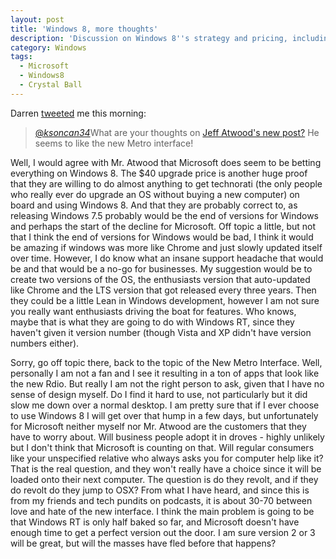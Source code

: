 ```yaml
---
layout: post
title: 'Windows 8, more thoughts'
description: 'Discussion on Windows 8''s strategy and pricing, including potential versioning shifts and updates. The author critiques the new Metro interface and its design implications.'
category: Windows
tags:
  - Microsoft
  - Windows8
  - Crystal Ball
---
```



Darren [tweeted](https://twitter.com/darrenthetiger/status/222699772161691649) me this morning:

>[@*ksoncan34*](https://twitter.com/ksoncan34)What are your thoughts on
>[Jeff Atwood's new post?](http://t.co/lkeRmwp) He seems to like the new Metro interface!

Well, I would agree with Mr. Atwood that Microsoft does seem to be betting everything on Windows 8.  The $40 upgrade price is
another huge proof that they are willing to do almost anything to get technorati (the only people who really ever do upgrade an
OS without buying a new computer) on board and using Windows 8. And that they are probably correct to, as
releasing Windows 7.5 probably would be the end of versions for Windows and perhaps the start of the decline for Microsoft.
Off topic a little, but not that I think the end of versions for Windows would be bad, I think it would be amazing if windows was more like
Chrome and just slowly updated itself over time.  However, I do know what an insane support headache that would be and that would be a no-go for businesses.
My suggestion would be to create two versions of the OS, the enthusiasts version that auto-updated like Chrome and the LTS
version that got released every three years.  Then they could be a little Lean in Windows development, however I
am not sure you really want enthusiasts driving the boat for features.  Who knows, maybe that is what they are going to do with Windows RT,
since they haven't given it version number (though Vista and XP didn't have version numbers either).

Sorry, go off topic there, back to the topic of the New Metro Interface.  Well, personally I am not a fan and I see it
resulting in a ton of apps that look like the new Rdio.  But really I am not the right person to ask, given that I have no sense of design myself.
Do I find it hard to use, not particularly but it did slow me down over a normal desktop. I am pretty sure that if I ever choose to use Windows 8
I will get over that hump in a few days, but unfortunately for Microsoft neither myself nor Mr. Atwood are the customers that they have to worry about.
Will business people adopt it in droves - highly unlikely but I don't think that Microsoft is counting on that.
Will regular consumers like your unspecified relative who always asks you for computer help like it?  That is the real question, and they won't really
have a choice since it will be loaded onto their next computer.  The question is do they revolt, and if they do revolt do they jump to OSX?  From what I have heard,
and since this is from my friends and tech pundits on podcasts, it is about 30-70 between love and hate of the new interface.
I think the main problem is going to be that Windows RT is only half baked so far, and Microsoft doesn't have enough time to get a perfect version out the door.
I am sure version 2 or 3 will be great, but will the masses have fled before that happens?
